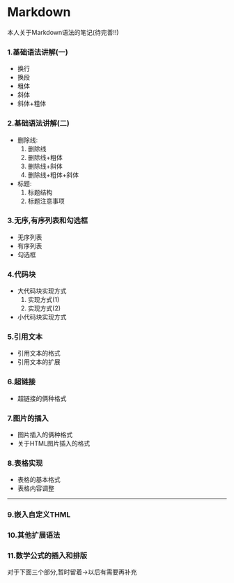 # Markdown
本人关于Markdown语法的笔记(待完善!!)  

### 1.基础语法讲解(一)  
* 换行
* 换段 
* 粗体
* 斜体
* 斜体+粗体  

### 2.基础语法讲解(二)  
* 删除线:
    1. 删除线
    2. 删除线+粗体
    3. 删除线+斜体
    4. 删除线+粗体+斜体
* 标题:
    1. 标题结构
    2. 标题注意事项  

### 3.无序,有序列表和勾选框
* 无序列表
* 有序列表
* 勾选框  

### 4.代码块
* 大代码块实现方式
    1. 实现方式(1)
    2. 实现方式(2)
* 小代码块实现方式

### 5.引用文本
* 引用文本的格式
* 引用文本的扩展

### 6.超链接
* 超链接的俩种格式

### 7.图片的插入
* 图片插入的俩种格式
* 关于HTML图片插入的格式

### 8.表格实现
* 表格的基本格式
* 表格内容调整
----
### 9.嵌入自定义THML
### 10.其他扩展语法
### 11.数学公式的插入和排版  

对于下面三个部分,暂时留着->以后有需要再补充


